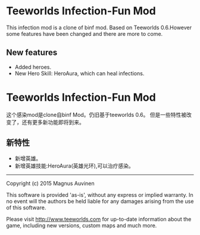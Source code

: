 # Teeworlds Infection-Fun Mod #
This infection mod is a clone of binf mod. Based on Teeworlds 0.6.However some features have been changed and there are more to come.


## New features ##
* Added heroes.
* New Hero Skill: HeroAura, which can heal infections.


# Teeworlds Infection-Fun Mod #
这个感染mod是clone自binf Mod。仍旧基于teeworlds 0.6。
但是一些特性被改变了，还有更多新功能即将到来。


## 新特性 ##
* 新增英雄。
* 新增英雄技能:HeroAura(英雄光环),可以治疗感染。


****
Copyright (c) 2015 Magnus Auvinen


This software is provided 'as-is', without any express or implied
warranty. In no event will the authors be held liable for any damages
arising from the use of this software.


Please visit http://www.teeworlds.com for up-to-date information about 
the game, including new versions, custom maps and much more.
